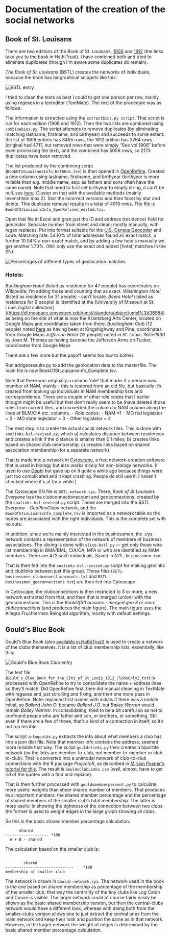 # Documentation of the creation of the social networks

## Book of St. Louisans

There are two editions of the Book of St. Louisans, [1906](https://hdl.handle.net/2027/loc.ark:/13960/t6rx9kb8c) and [1912](https://hdl.handle.net/2027/yale.39002028025832) (the links take you to the book in HathiTrust). I have combined both and tried to eliminate duplicates (though I'm aware some duplicates do remain).


*The Book of St. Louisans* (BSTL) creates the networks of individuals, because the book has biographical snippets like this:

![BSTL entry](https://github.com/vhulden/governmentbythebosses/blob/main/socialnetwork/images/bstl-entry.png)

I tried to clean the texts as best I could to get one person per row, mainly using regexes in a texteditor (TextMate). The rest of the procedure was as follows:

The information is extracted using the `extractbios.py script`. That script is run for each edition (1906 and 1912). Then the two lists are combined using `combinebios.py`. The script attempts to remove duplicates (by eliminating matching lastname, firstname, and birthyear) and succeeds to some extent: the list of 1906 entries has 3465 rows, the 1912 edition has 3764 rows (original had 4717, but removed rows that were simply “See vol 1906” before even processing the text), and the combined has 5056 rows, so 2173 duplicates have been removed.

The list produced by the combining script (`BookOfStLouisansInfo_BothEds.tsv`) is then opened in [OpenRefine](https://openrefine.org/). Created a new column using lastname, firstname, and birthyear (birthyear is more reliable than e.g. middle name, esp. as fathers and sons often have the same name). Note that need to first set birthyear to empty string, it can’t be null, see [here](https://guides.library.illinois.edu/openrefine/combining). Cluster on that with the available methods (mainly levenshtein max 2). Star the incorrect versions and then facet by star and delete. This duplicate removal results in a total of 4910 rows. The file is `BookOfStLouisansInfo_OpenRefined_edited.tsv`.

Open that file in Excel and grab just the ID and address (residence) field for geocoder. Separate number from street and clean; mostly manually, with regex replaces. Put into format suitable for the [U.S. Census Geocoder](https://geocoding.geo.census.gov/geocoder/) and code. Matching rate: 54.16% of total addresses found an exact match, a further 10.04% a non-exact match, and by adding a few hotels manually we get another 1.73%. (Will only use the exact and added [hotel] matches in the SN).

![Percentages of different types of geolocation matches](https://github.com/vhulden/governmentbythebosses/blob/main/socialnetwork/images/geomatches.png)


### Hotels:

*Buckingham Hotel* (listed as residence for 47 people) has coordinates on Wikipedia, I’m adding those and counting that as exact.
*Washington Hotel* (listed as residence for 31 people) - can’t locate.
*Beers Hotel* (listed as residence for 9 people) is identified at the [University of Missouri at St. Louis digital collection]((https://dl.mospace.umsystem.edu/umsl/islandora/object/umsl%3A36554) as being on the site of what is now the Krantzberg Arts Center, located on Google Maps and coordinates taken from there.
*Buckingham Club* (12 people) noted [here](https://atthefair.homestead.com/Misc/Accom.html) as having been at Kingshighway and Pine, coordinates from Google Maps
*Jefferson Hotel* (12 people) noted in *St. Louis: 1875-1930* by Joan M. Thomas as having become the Jefferson Arms on Tucker, coordinates from Google Maps

There are a few more but the payoff seems too low to bother.

Run addgeoresults.py to add the geolocation data to the masterfile. The main file is now BookOfStLouisansInfo_Complete.tsv.

Note that there was originally a column ‘role’ that marks if a person was member of NAM, mainly - this is restored from an old file, but basically it’s created from looking up individuals in NAM membership lists and correspondence. There are a couple of other role codes that I earlier thought might be useful but that don’t really seem to be (have deleted those roles from current files, and converted the column to NAM column along the lines of BLM/CIA etc. columns.
	⁃	Role codes: 
	⁃	NAM =1
	⁃	MO  fed legislator = 2
	⁃	MO state legislator = 3
	⁃	Other legislator = 4

The next step is to create the actual social network files. This is done with `snalinks-bsl-revised.py`, which a) calculates distance between residences and creates a link if the distance is smaller than 0.1 miles; b) creates links based on shared club membership; c) creates links based on shared association membership (for a separate network).

That is made into a network in [Cytoscape](https://cytoscape.org/), a free network-creation software that is used in biology but also works nicely for non-biology networks. (I used to use [Gephi](https://gephi.org/) but gave up on it quite a while ago because things were just too complicated and it kept crashing. People do still use it; I haven't checked where it's at for a while.)

The Cytoscape SN file is `BSTL-network.cys`. There, *Book of St Louisans Everyone* has the clubconnectionscount and geoconnections, created by the `snalinks-bsl-revised.py` script. Those are merged into the *BSTL Everyone - GeoPlusClubs* network, and the `BookOfStLouisansInfo_Complete.tsv` is imported as a network table so the nodes are associated with the right individuals. This is the complete set with no cuts.  

In addition, since we’re mainly interested in the businessmen, the .cys network contains a representation of the network of members of business associations. The slicing is done with `slice-bstl.py` — get only those who list membership in BMA/BML, CIA/CA, MFA or who are identified as NAM members. There are 472 such individuals. Saved in `BSTL-businessmen.tsv`.

That is then fed into the `snalinks-bsl-revised.py` script for making geolinks and clublinks between just this group. Those files (`BSTL-businessmen_clubconnectioncounts.txt` and `BSTL-businessmen_geoconnections.txt`) are then fed into Cytoscape. 

In Cytoscape, the clubconnections is then restricted to 3 or more, a new network extracted from that, and then that is merged (union) with the geoconnections. This is the *BookOfStLouisans - merged geo 3 or more clubconnections* (and produces the main figure). The main figure uses the Allegro Fruchterman Reingold algorithm, mostly with default settings. 

## Gould's Blue Book

Gould’s Blue Book (also [available in HathiTrust](https://hdl.handle.net/2027/mdp.39015073276126)) is used to create a network of the clubs themselves. It is a list of club membership lists, essentially, like this:

![Gould's Blue Book Club entry](https://github.com/vhulden/governmentbythebosses/blob/main/socialnetwork/images/goulds.png)

The text file (`Gould_s_Blue_Book_for_the_City_of_St_Louis_1912_ClubsOnly2.txt`) is processed with OpenRefine to try to consolidate the name + address lines so they’ll match. Did OpenRefine first, then did manual cleaning in TextMate with regexes and just scrolling and fixing, and then one more pass in OpenRefine. Note: replaced first names with initials if there was a middle initial, so *Ballard John O.* became *Ballard J.O.* but *Bailey Warren* would remain *Bailey Warren*.  In consolidating, tried to be a bit careful so as not to confound people who are father and son, or brothers, or something. Still, even if there are a few of those, that’s a kind of a connection in itself, so it’s not too terrible.

The script `infogoulds.py` extracts the info about what members a club has into a json dict file. Note that member info contains the address; seemed more reliable that way. The script `gouldslinks.py` then creates a bipartite network (so the links are member-to-club, not member-to-member or club-to-club). That is converted into a unimodal network of club-to-club connections with the R package *ProjectoR*, as described in [Miriam Posner's tutorial for this](https://github.com/miriamposner/cytoscape_tutorials/blob/master/get-a-unimodal-network.md). The result is `GouldsClubLinks.csv` (well, almost, have to get rid of the quotes with a find and replace).

That is then further processed with `gouldsmemberpercent.py` to calculate more useful weights than sheer shared number of members. That produces two important numbers: the shared member percentage and the percentage of shared members of the smaller club’s total membership.  The latter is more useful in showing the tightness of the connection between two clubs; the former is used to weight edges in the large graph showing all clubs.

So this is the basic shared member percentage calculation:

````
      shared
------------------- *100 
  A + B - shared
  ````

The calculation based on the smaller club is:

````

        shared
------------------------------    *100
membership of smaller club

````

The network is drawn in `Goulds-network.cys`. The network used in the book is the one based on shared membership as percentage of the membership of the smaller club; that way the centrality of the tiny clubs like Log Cabin and Cuivre is visible. The larger network could of course fairly easily be shown as the basic shared membership version, but then the central-clubs network would have a different look, whereas with doing both from the smaller-clubs version allows one to just extract the central ones from the main network and keep their look and position the same as in that network. However, in the larger network the weight of edges is determined by the basic shared member percentage calculation.

